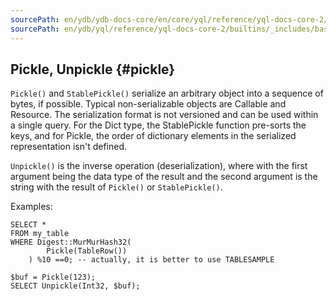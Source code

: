```yaml
---
sourcePath: en/ydb/ydb-docs-core/en/core/yql/reference/yql-docs-core-2/builtins/_includes/basic/pickle.md
sourcePath: en/ydb/yql/reference/yql-docs-core-2/builtins/_includes/basic/pickle.md
---
```


## Pickle, Unpickle {#pickle}

`Pickle()` and `StablePickle()` serialize an arbitrary object into a sequence of bytes, if possible. Typical non-serializable objects are Callable and Resource. The serialization format is not versioned and can be used within a single query. For the Dict type, the StablePickle function pre-sorts the keys, and for Pickle, the order of dictionary elements in the serialized representation isn't defined.

`Unpickle()` is the inverse operation (deserialization), where with the first argument being the data type of the result and the second argument is the string with the result of `Pickle()` or `StablePickle()`.

Examples:
``` yql
SELECT *
FROM my_table
WHERE Digest::MurMurHash32(
        Pickle(TableRow())
    ) %10 ==0; -- actually, it is better to use TABLESAMPLE

$buf = Pickle(123);
SELECT Unpickle(Int32, $buf);
```
